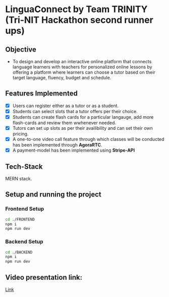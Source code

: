 # LinguaConnect by Team TRINITY (Tri-NIT Hackathon second runner ups)

## Objective

- To design and develop an interactive online platform that connects language learners with
  teachers for personalized online lessons by offering a platform where learners can choose a
  tutor based on their target language, fluency, budget and schedule.

## Features Implemented

- [x] Users can register either as a tutor or as a student.
- [x] Students can select slots that a tutor offers per their choice.
- [x] Students can create flash cards for a particular langauge, add more flash-cards and review them wwhenever needed.
- [x] Tutors can set up slots as per their availibility and can set their own pricing.
- [x] A one-to-one video call feature through which classes will be conducted has been implemented through **AgoraRTC**.
- [x] A payment-model has been implemented using **Stripe-API**

## Tech-Stack

MERN stack.

## Setup and running the project

### Frontend Setup

```bash
cd ./FRONTEND
npm i
npm run dev
```


### Backend Setup

```bash
cd ./BACKEND
npm i
npm run dev
```



## Video presentation link:
[Link](https://drive.google.com/drive/folders/1NlY_Fi6CB3UzsCJnBoyr0SCvJWUJhDkt)
